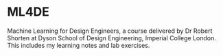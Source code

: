 # ML4DE
Machine Learning for Design Engineers, a course delivered by Dr Robert Shorten at Dyson School of Design Engineering, Imperial College London. This includes my learning notes and lab exercises.
